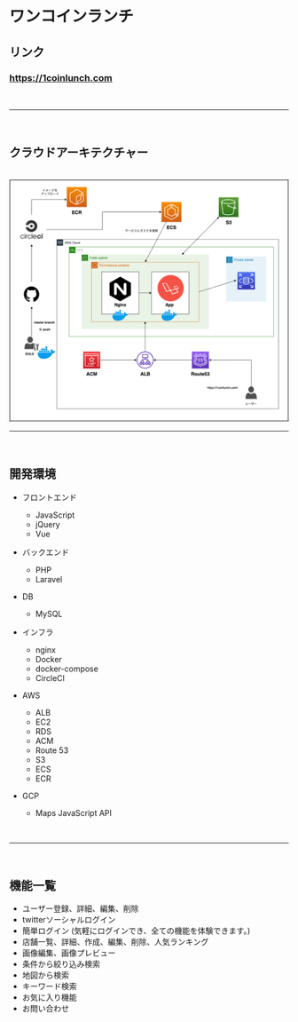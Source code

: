 # ワンコインランチ

## リンク
### https://1coinlunch.com
<br>

***
<br>

## クラウドアーキテクチャー
<br>
<img src="./app/cloud-architecture.png" alt="エビフライトライアングル" title="サンプル">

***
<br>

## 開発環境
* フロントエンド
  * JavaScript
  * jQuery
  * Vue

* バックエンド
  * PHP
  * Laravel

* DB
  * MySQL

* インフラ
  * nginx
  * Docker
  * docker-compose
  * CircleCI

* AWS
  * ALB
  * EC2
  * RDS
  * ACM
  * Route 53
  * S3
  * ECS
  * ECR

* GCP
  * Maps JavaScript API

<br>

***
<br>

## 機能一覧
  * ユーザー登録、詳細、編集、削除
  * twitterソーシャルログイン
  * 簡単ログイン (気軽にログインでき、全ての機能を体験できます。)
  * 店舗一覧、詳細、作成、編集、削除、人気ランキング
  * 画像編集、画像プレビュー
  * 条件から絞り込み検索
  * 地図から検索
  * キーワード検索
  * お気に入り機能
  * お問い合わせ